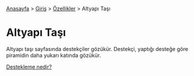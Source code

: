 [Anasayfa](../../README.md) > [Giriş](../README.md) > [Özellikler](./README.md) > Altyapı Taşı

# Altyapı Taşı

Altyapı taşı sayfasında destekçiler gözükür.
Destekçi, yaptığı desteğe göre piramidin daha yukarı katında gözükür.

[Destekleme nedir?][supporting]

[supporting]: ../rules/supporting.md
